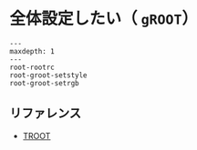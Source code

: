 # 全体設定したい（ ``gROOT``）

```{toctree}
---
maxdepth: 1
---
root-rootrc
root-groot-setstyle
root-groot-setrgb
```

## リファレンス

- [TROOT](https://root.cern.ch/doc/master/classTROOT.html)



